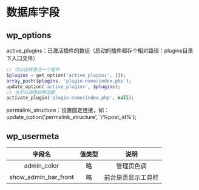 # 数据库字段

## wp\_options

active\_plugins：已激活插件的数组（启动的插件都存个相对路径：plugins目录下入口文件）

```php
// 可以这样激活一个插件
$plugins = get_option('active_plugins', []);
array_push($plugins, 'plugin-name/index.php');
update_option('active_plugins', $plugins);
// 也可以调用自带函数
activate_plugin('plugin-name/index.php', null);
```

permalink\_structure：设置固定连接，如：update\_option('permalink\_structure', '/%post\_id%');

## wp\_usermeta

|           字段名           | 值类型 |     说明    |
| :---------------------: | :-: | :-------: |
|       admin\_color      |  略  |   管理页色调   |
| show\_admin\_bar\_front |  略  | 前台是否显示工具栏 |

